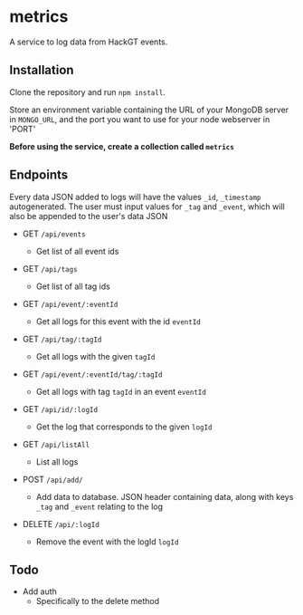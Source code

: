 # metrics

A service to log data from HackGT events.

## Installation

Clone the repository and run `npm install`.

Store an environment variable containing the URL of your MongoDB server in `MONGO_URL`, and the port you want to use for your node webserver in 'PORT'

**Before using the service, create a collection called `metrics`**

## Endpoints

Every data JSON added to logs will have the values `_id`, `_timestamp` autogenerated. The user must input values for `_tag` and `_event`, which will also be appended to the user's data JSON

* GET `/api/events`
  * Get list of all event ids
* GET `/api/tags`
  * Get list of all tag ids
* GET `/api/event/:eventId`
  * Get all logs for this event with the id `eventId`
* GET `/api/tag/:tagId`
  * Get all logs with the given `tagId`
* GET `/api/event/:eventId/tag/:tagId`
  * Get all logs with tag `tagId` in an event `eventId`
* GET `/api/id/:logId`
  * Get the log that corresponds to the given `logId`
* GET `/api/listAll`
  * List all logs

* POST `/api/add/`
  * Add data to database. JSON header containing data, along with keys `_tag` and `_event` relating to the log
  
* DELETE `/api/:logId`
  * Remove the event with the logId `logId`
  
## Todo

* Add auth
  * Specifically to the delete method